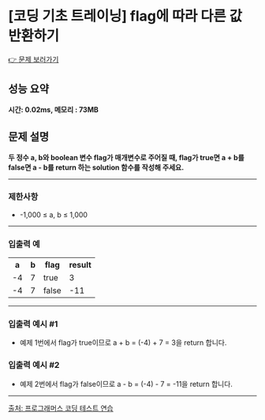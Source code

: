 <h1>[코딩 기초 트레이닝] flag에 따라 다른 값 반환하기</h1>

<a href="https://school.programmers.co.kr/learn/courses/30/lessons/181933">👉 문제 보러가기</a>

<h2>성능 요약</h2>
<b>시간: 0.02ms, 메모리 : 73MB</b>

<h2>문제 설명</h2>
<b>두 정수 a, b와 boolean 변수 flag가 매개변수로 주어질 때, flag가 true면 a + b를 false면 a - b를 return 하는 solution 함수를 작성해 주세요.</b><br>

<hr>

<h3>제한사항</h3>
<ul>
    <li>-1,000 ≤ a, b ≤ 1,000</li>
</ul>

<hr>

<h3>입출력 예</h3>
<table>
    <tr>
        <th>a</th>
        <th>b</th> 
        <th>flag</th>
        <th>result</th>
    </tr>
    <tr>
        <td>-4</td>
        <td>7</td>
        <td>true</td>
        <td>3</td>
    </tr>
    <tr>
        <td>-4</td>
        <td>7</td>
        <td>false</td>
        <td>-11</td>
    </tr>

</table>

<hr>

<h3>입출력 예시 #1</h3>
<ul>
    <li>예제 1번에서 flag가 true이므로 a + b = (-4) + 7 = 3을 return 합니다.</li>
</ul>

<h3>입출력 예시 #2</h3>
<ul>
    <li>예제 2번에서 flag가 false이므로 a - b = (-4) - 7 = -11을 return 합니다.</li>
</ul>


<hr>

<a href="https://school.programmers.co.kr/">출처: 프로그래머스 코딩 테스트 연습 </a>